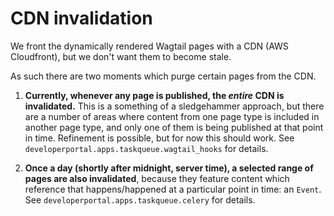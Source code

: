 # CDN invalidation

We front the dynamically rendered Wagtail pages with a CDN (AWS Cloudfront), but we don't want them to become stale.

As such there are two moments which purge certain pages from the CDN.

1. **Currently, whenever any page is published, the _entire_ CDN is invalidated.** This is a something of a sledgehammer approach, but there are a number of areas where content from one page type is included in another page type, and only one of them is being published at that point in time. Refinement is possible, but for now this should work. See `developerportal.apps.taskqueue.wagtail_hooks` for details.

2. **Once a day (shortly after midnight, server time), a selected range of pages are also invalidated**, because they feature content which reference that happens/happened at a particular point in time: an `Event`. See `developerportal.apps.taskqueue.celery` for details.
